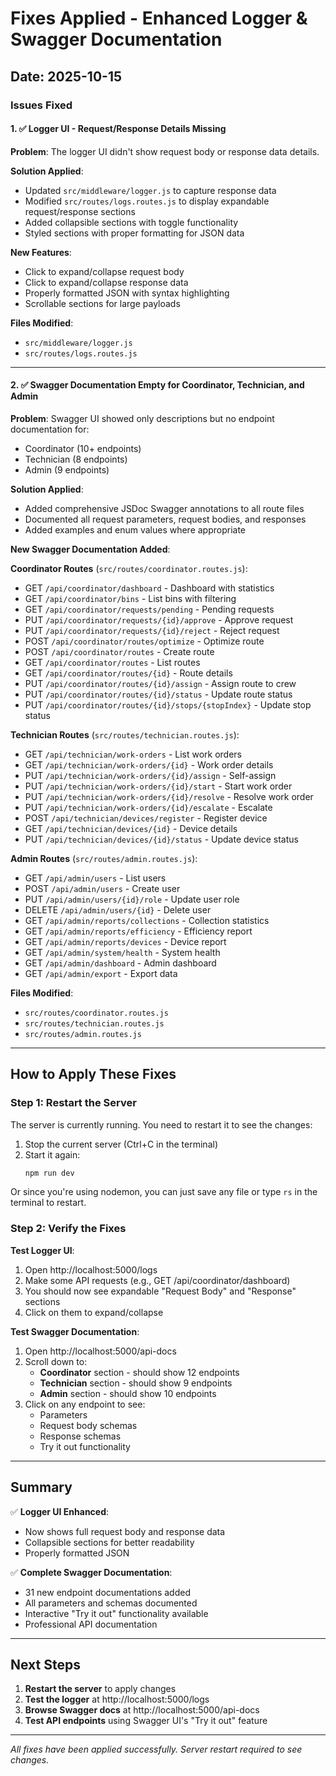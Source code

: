 # Fixes Applied - Enhanced Logger & Swagger Documentation

## Date: 2025-10-15

### Issues Fixed

#### 1. ✅ Logger UI - Request/Response Details Missing

**Problem**: The logger UI didn't show request body or response data details.

**Solution Applied**:
- Updated `src/middleware/logger.js` to capture response data
- Modified `src/routes/logs.routes.js` to display expandable request/response sections
- Added collapsible sections with toggle functionality
- Styled sections with proper formatting for JSON data

**New Features**:
- Click to expand/collapse request body
- Click to expand/collapse response data
- Properly formatted JSON with syntax highlighting
- Scrollable sections for large payloads

**Files Modified**:
- `src/middleware/logger.js`
- `src/routes/logs.routes.js`

---

#### 2. ✅ Swagger Documentation Empty for Coordinator, Technician, and Admin

**Problem**: Swagger UI showed only descriptions but no endpoint documentation for:
- Coordinator (10+ endpoints)
- Technician (8 endpoints)
- Admin (9 endpoints)

**Solution Applied**:
- Added comprehensive JSDoc Swagger annotations to all route files
- Documented all request parameters, request bodies, and responses
- Added examples and enum values where appropriate

**New Swagger Documentation Added**:

**Coordinator Routes** (`src/routes/coordinator.routes.js`):
- GET `/api/coordinator/dashboard` - Dashboard with statistics
- GET `/api/coordinator/bins` - List bins with filtering
- GET `/api/coordinator/requests/pending` - Pending requests
- PUT `/api/coordinator/requests/{id}/approve` - Approve request
- PUT `/api/coordinator/requests/{id}/reject` - Reject request
- POST `/api/coordinator/routes/optimize` - Optimize route
- POST `/api/coordinator/routes` - Create route
- GET `/api/coordinator/routes` - List routes
- GET `/api/coordinator/routes/{id}` - Route details
- PUT `/api/coordinator/routes/{id}/assign` - Assign route to crew
- PUT `/api/coordinator/routes/{id}/status` - Update route status
- PUT `/api/coordinator/routes/{id}/stops/{stopIndex}` - Update stop status

**Technician Routes** (`src/routes/technician.routes.js`):
- GET `/api/technician/work-orders` - List work orders
- GET `/api/technician/work-orders/{id}` - Work order details
- PUT `/api/technician/work-orders/{id}/assign` - Self-assign
- PUT `/api/technician/work-orders/{id}/start` - Start work order
- PUT `/api/technician/work-orders/{id}/resolve` - Resolve work order
- PUT `/api/technician/work-orders/{id}/escalate` - Escalate
- POST `/api/technician/devices/register` - Register device
- GET `/api/technician/devices/{id}` - Device details
- PUT `/api/technician/devices/{id}/status` - Update device status

**Admin Routes** (`src/routes/admin.routes.js`):
- GET `/api/admin/users` - List users
- POST `/api/admin/users` - Create user
- PUT `/api/admin/users/{id}/role` - Update user role
- DELETE `/api/admin/users/{id}` - Delete user
- GET `/api/admin/reports/collections` - Collection statistics
- GET `/api/admin/reports/efficiency` - Efficiency report
- GET `/api/admin/reports/devices` - Device report
- GET `/api/admin/system/health` - System health
- GET `/api/admin/dashboard` - Admin dashboard
- GET `/api/admin/export` - Export data

**Files Modified**:
- `src/routes/coordinator.routes.js`
- `src/routes/technician.routes.js`
- `src/routes/admin.routes.js`

---

## How to Apply These Fixes

### Step 1: Restart the Server

The server is currently running. You need to restart it to see the changes:

1. Stop the current server (Ctrl+C in the terminal)
2. Start it again:
   ```bash
   npm run dev
   ```

Or since you're using nodemon, you can just save any file or type `rs` in the terminal to restart.

### Step 2: Verify the Fixes

**Test Logger UI**:
1. Open http://localhost:5000/logs
2. Make some API requests (e.g., GET /api/coordinator/dashboard)
3. You should now see expandable "Request Body" and "Response" sections
4. Click on them to expand/collapse

**Test Swagger Documentation**:
1. Open http://localhost:5000/api-docs
2. Scroll down to:
   - **Coordinator** section - should show 12 endpoints
   - **Technician** section - should show 9 endpoints
   - **Admin** section - should show 10 endpoints
3. Click on any endpoint to see:
   - Parameters
   - Request body schemas
   - Response schemas
   - Try it out functionality

---

## Summary

✅ **Logger UI Enhanced**:
- Now shows full request body and response data
- Collapsible sections for better readability
- Properly formatted JSON

✅ **Complete Swagger Documentation**:
- 31 new endpoint documentations added
- All parameters and schemas documented
- Interactive "Try it out" functionality available
- Professional API documentation

---

## Next Steps

1. **Restart the server** to apply changes
2. **Test the logger** at http://localhost:5000/logs
3. **Browse Swagger docs** at http://localhost:5000/api-docs
4. **Test API endpoints** using Swagger UI's "Try it out" feature

---

*All fixes have been applied successfully. Server restart required to see changes.*

